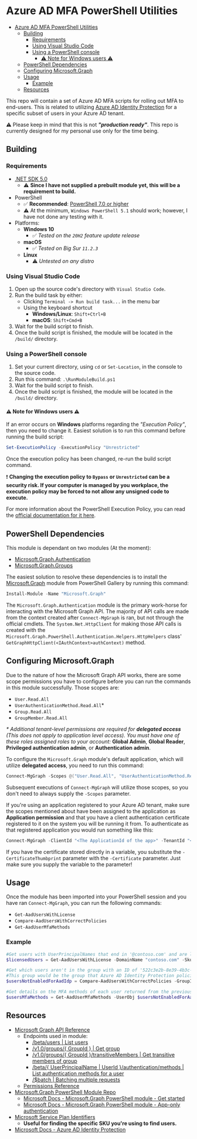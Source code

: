 # Azure AD MFA PowerShell Utilities

- [Azure AD MFA PowerShell Utilities](#azure-ad-mfa-powershell-utilities)
  - [Building](#building)
    - [Requirements](#requirements)
    - [Using Visual Studio Code](#using-visual-studio-code)
    - [Using a PowerShell console](#using-a-powershell-console)
      - [⚠️ Note for Windows users ⚠️](#️-note-for-windows-users-️)
  - [PowerShell Dependencies](#powershell-dependencies)
  - [Configuring Microsoft.Graph](#configuring-microsoftgraph)
  - [Usage](#usage)
    - [Example](#example)
  - [Resources](#resources)

This repo will contain a set of Azure AD MFA scripts for rolling out MFA to end-users. This is related to utilizing [Azure AD Identity Protection](https://docs.microsoft.com/en-us/azure/active-directory/identity-protection/overview-identity-protection) for a specific subset of users in your Azure AD tenant.

⚠️ Please keep in mind that this is not _**"production ready"**_. This repo is currently designed for my personal use only for the time being.

## Building

### Requirements

- [.NET SDK 5.0](https://dotnet.microsoft.com/download)
    - ⚠️ **Since I have not supplied a prebuilt module yet, this will be a requirement to build.**
- PowerShell
    - ✅ **Recommended**: [PowerShell 7.0 or higher](https://docs.microsoft.com/en-us/powershell/scripting/install/installing-powershell)
    - ⚠️ At the minimum, `Windows PowerShell 5.1` should work; however, I have not done any testing with it.
- Platforms:
    - **Windows 10**
        - ✅ _Tested on the `20H2` feature update release_
    - **macOS**
        - ✅ _Tested on Big Sur `11.2.3`_
    - **Linux**
        - ⚠️ _Untested on any distro_

### Using Visual Studio Code

1. Open up the source code's directory with `Visual Studio Code`.
2. Run the build task by either:
    - Clicking `Terminal -> Run build task...` in the menu bar
    - Using the keyboard shortcut
        - **Windows/Linux**: `Shift+Ctrl+B`
        - **macOS**: `Shift+Cmd+B`
3. Wait for the build script to finish.
4. Once the build script is finished, the module will be located in the `/build/` directory.

### Using a PowerShell console

1. Set your current directory, using `cd` or `Set-Location`, in the console to the source code.
2. Run this command: `.\RunModuleBuild.ps1`
3. Wait for the build script to finish.
4. Once the build script is finished, the module will be located in the `/build/` directory.

#### ⚠️ Note for Windows users ⚠️

If an error occurs on **Windows** platforms regarding the _"Execution Policy"_, then you need to change it. Easiest solution is to run this command before running the build script:

```powershell
Set-ExecutionPolicy -ExecutionPolicy "Unrestricted"
```

Once the execution policy has been changed, re-run the build script command.

❗ **Changing the execution policy to `Bypass` or `Unrestricted` can be a security risk. If your computer is managed by you workplace, the execution policy may be forced to not allow any unsigned code to execute.**

For more information about the PowerShell Execution Policy, you can read the [official documentation for it here](https://docs.microsoft.com/en-us/powershell/module/microsoft.powershell.core/about/about_execution_policies).

## PowerShell Dependencies

This module is dependant on two modules (At the moment):
- [Microsoft.Graph.Authentication](https://www.powershellgallery.com/packages/Microsoft.Graph.Authentication/)
- [Microsoft.Graph.Groups](https://www.powershellgallery.com/packages/Microsoft.Graph.Groups/)

The easiest solution to resolve these dependencies is to install the [Microsoft.Graph](https://www.powershellgallery.com/packages/Microsoft.Graph) module from PowerShell Gallery by running this command:

```powershell
Install-Module -Name "Microsoft.Graph"
```

The `Microsoft.Graph.Authentication` module is the primary work-horse for interacting with the Microsoft Graph API. The majority of API calls are made from the context created after `Connect-MgGraph` is ran, but not through the official cmdlets. The `System.Net.HttpClient` for making those API calls is created with the `Microsoft.Graph.PowerShell.Authentication.Helpers.HttpHelpers` class' `GetGraphHttpClient(<IAuthContext>authContext)` method.

## Configuring Microsoft.Graph

Due to the nature of how the Microsoft Graph API works, there are some scope permissions you have to configure before you can run the commands in this module successfully. Those scopes are:

- `User.Read.All`
- `UserAuthenticationMethod.Read.All`*
- `Group.Read.All`
- `GroupMember.Read.All`

_\* Additional tenant-level permissions are required for **delegated access** (This does not apply to application level access). You must have one of these roles assigned roles to your account:_ **Global Admin**, **Global Reader**, **Privileged authentication admin**, or **Authentication admin**.

To configure the `Microsoft.Graph` module's default application, which will utilize **delegated access**, you need to run this command:

```powershell
Connect-MgGraph -Scopes @("User.Read.All", "UserAuthenticationMethod.Read.All", "Group.Read.All", "GroupMember.Read.All")
```

Subsequent executions of `Connect-MgGraph` will utilize those scopes, so you don't need to always supply the `-Scopes` parameter.

If you're using an application registered to your Azure AD tenant, make sure the scopes mentioned about have been assigned to the application as **Application permission** and that you have a client authentication certificate registered to it on the system you will be running it from. To authenticate as that registered application you would run something like this:

```powershell
Connect-MgGraph -ClientId "<The ApplicationId of the app>" -TenantId "<Your TenantId>" -CertificateThumbprint "<The certificate's thumbprint>"
```

If you have the certificate stored directly in a variable, you substitute the `-CertificateThumbprint` parameter with the `-Certificate` parameter. Just make sure you supply the variable to the parameter!

## Usage

Once the module has been imported into your PowerShell session and you have ran `Connect-MgGraph`, you can run the following commands:

- `Get-AadUsersWithLicense`
- `Compare-AadUsersWithCorrectPolicies`
- `Get-AadUserMfaMethods`

### Example

```powershell
#Get users with UserPrincipalNames that end in '@contoso.com' and are licensed with 'Microsoft 365 A5 for Faculty'
$licensedUsers = Get-AadUsersWithLicense -DomainName "contoso.com" -SkuId "e97c048c-37a4-45fb-ab50-922fbf07a370"

#Get which users aren't in the group with an ID of '522c3e2b-8e39-4b3c-adf4-9b4aa4e0ec47'.
#This group would be the group that Azure AD Identity Protection policies are being applied to, if you're not targeting all users.
$usersNotEnabledForAadIdp = Compare-AadUsersWithCorrectPolicies -GroupId "522c3e2b-8e39-4b3c-adf4-9b4aa4e0ec47"

#Get details on the MFA methods of each user returned from the previous step.
$usersMfaMethods = Get-AadUserMfaMethods -UserObj $usersNotEnabledForAadIdp
```

## Resources

- [Microsoft Graph API Reference](https://docs.microsoft.com/en-us/graph/api/overview?view=graph-rest-1.0)
  - Endpoints used in module:
    - [/beta/users | List users](https://docs.microsoft.com/en-us/graph/api/user-list?view=graph-rest-beta&tabs=http)
    - [/v1.0/groups/{ GroupId } | Get group](https://docs.microsoft.com/en-us/graph/api/group-get?view=graph-rest-1.0&tabs=http)
    - [/v1.0/groups/{ GroupId }/transitiveMembers | Get transitive members of group](https://docs.microsoft.com/en-us/graph/api/group-list-transitivemembers?view=graph-rest-1.0&tabs=http)
    - [/beta/{ UserPrincipalName | UserId }/authentication/methods | List authentication methods for a user](https://docs.microsoft.com/en-us/graph/api/authentication-list-methods?view=graph-rest-beta&tabs=http)
    - [/$batch | Batching multiple requests](https://docs.microsoft.com/en-us/graph/json-batching?context=graph%2Fapi%2F1.0&view=graph-rest-1.0)
  - [Permissions Reference](https://docs.microsoft.com/en-us/graph/permissions-reference)
- [Microsoft.Graph PowerShell Module Repo](https://github.com/microsoftgraph/msgraph-sdk-powershell)
  - [Microsoft Docs - Microsoft.Graph PowerShell module - Get started](https://docs.microsoft.com/en-us/graph/powershell/get-started)
  - [Microsoft Docs - Microsoft.Graph PowerShell module - App-only authentication](https://docs.microsoft.com/en-us/graph/powershell/app-only?tabs=azure-portal)
- [Microsoft Service Plan Identifiers](https://docs.microsoft.com/en-us/azure/active-directory/enterprise-users/licensing-service-plan-reference)
  - **Useful for finding the specific SKU you're using to find users.**
- [Microsoft Docs - Azure AD Identity Protection](https://docs.microsoft.com/en-us/azure/active-directory/identity-protection/overview-identity-protection)